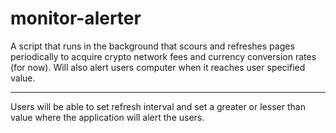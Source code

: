 # monitor-alerter
A script that runs in the background that scours and refreshes pages periodically to acquire crypto network fees and currency conversion rates (for now). Will also alert users computer when it reaches user specified value.

---

Users will be able to set refresh interval and set a greater or lesser than value where the application will alert the users.
